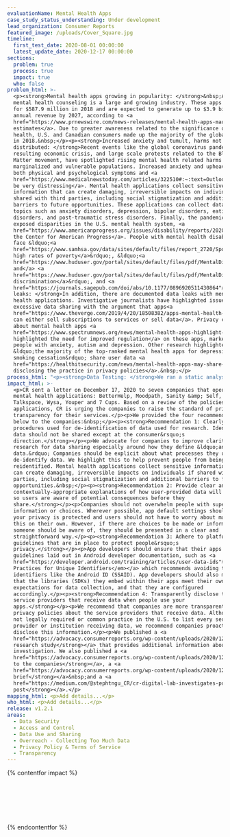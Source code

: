 ```yaml
---
evaluationName: Mental Health Apps
case_study_status_understanding: Under development
lead_organization: Consumer Reports
featured_image: /uploads/Cover_Square.jpg
timeline:
  first_test_date: 2020-08-01 00:00:00
  latest_update_date: 2020-12-17 00:00:00
sections:
  problem: true
  process: true
  impact: true
  who: false
problem_html: >-
  <p><strong>Mental health apps growing in popularity: </strong>&nbsp;App-based
  mental health counseling is a large and growing industry. These apps accounted
  for $587.9 million in 2018 and are expected to generate up to $3.9 billion in
  annual revenue by 2027, according to <a
  href="https://www.prnewswire.com/news-releases/mental-health-apps-market-accounted-for-us-587-9-mn-in-2018-and-is-expected-to-generate-a-revenue-of-us-3-918-40-mn-by-2027--at-a-growth-rate-of-23-7-from-2019--2027--300997559.html">some
  estimates</a>. Due to greater awareness related to the significance of mental
  health, U.S. and Canadian consumers made up the majority of the global market
  in 2018.&nbsp;</p><p><strong>Increased anxiety and tumult, harms not evenly
  distributed: </strong>Recent events like the global coronavirus pandemic, the
  resulting economic crisis, and large scale protests related to the Black Lives
  Matter movement, have spotlighted rising mental health related harms with
  marginalized and vulnerable populations. Increased anxiety and upheaval causes
  both physical and psychological symptoms and <a
  href="https://www.medicalnewstoday.com/articles/322510#:~:text=Outlook,health%20conditions%2C%20such%20as%20depression">can
  be very distressing</a>. Mental health applications collect sensitive
  information that can create damaging, irreversible impacts on individuals if
  shared with third parties, including social stigmatization and additional
  barriers to future opportunities. These applications can collect data around
  topics such as anxiety disorders, depression, bipolar disorders, eating
  disorders, and post-traumatic stress disorders. Finally, the pandemic has
  exposed disparities in the U.S. mental health system, <a
  href="https://www.americanprogress.org/issues/disability/reports/2020/09/10/490221/mental-health-care-severely-inequitable-came-coronavirus-crisis/">reported&nbsp;
  the Center for American Progress</a>. People with mental health disabilities
  face &ldquo;<a
  href="https://www.samhsa.gov/data/sites/default/files/report_2720/Spotlight-2720.html">disproportionately
  high rates of poverty</a>&rdquo;, &ldquo;<a
  href="https://www.huduser.gov/portal/sites/default/files/pdf/MentalDisabilities-FinalPaper.pdf">housing
  and</a> <a
  href="https://www.huduser.gov/portal/sites/default/files/pdf/MentalDisabilities-FinalPaper.pdf">employment
  discrimination</a>&rdquo;, and <a
  href="https://journals.sagepub.com/doi/abs/10.1177/0896920511430864">criminalization</a>.&nbsp;&nbsp;</p><p><strong>Data
  leaks: </strong>In addition, there are documented data leaks with mental
  health applications. Investigative journalists have highlighted issues around
  excessive data sharing with the argument that apps<a
  href="https://www.theverge.com/2019/4/20/18508382/apps-mental-health-smoking-cessation-data-sharing-privacy-facebook-google-advertising">
  can either sell subscriptions to services or sell data</a>. Privacy concerns
  about mental health apps <a
  href="https://www.spectrumnews.org/news/mental-health-apps-highlight-need-for-regulation/">have
  highlighted the need for improved regulation</a> on these apps, marketed to
  people with anxiety, autism and depression. Other research highlighted how
  &ldquo;the majority of the top-ranked mental health apps for depression and
  smoking cessation&rdquo; share user data <a
  href="https://healthitsecurity.com/news/mental-health-apps-may-share-user-data-without-clear-privacy-policies">without
  disclosing the practice in privacy policies</a>.&nbsp;</p>
process_html: "<p><strong>Data Testing: </strong>We ran a static analysis of each Android application. We also worked with <a target=\"_blank\" rel=\"noopener\" href=\"https://www.appcensus.io/\">AppCensus</a>, a company that analyzes app behavior for privacy and security issues, to do an automated analysis of the apps. This research process involved an inspection of the following items:</p><ul><li>Permissions: What access to data and features was requested, and what was actually used?</li><li>Third Party SDKs: What third-party software is bundled with the app when a user installs it, and what role does it play in app behavior?&nbsp;</li><li>Data recipients: Which entities (companies, services, etc.) receive information from the app, and which security and privacy methods / policies do they observe or not</li><li>Personal information: What identifiers (Android ID, Advertising ID, etc.) from the phone are transmitted by the app, and where are these identifiers sent?</li><li>We used the following Android app binaries:&nbsp;<ul><li><a href=\"https://play.google.com/store/apps/details?id=com.betterhelp\">BetterHelp version 1.63</a></li><li><a href=\"https://play.google.com/store/apps/details?id=de.moodpath.android\">MindDoc version 4.2.0</a></li><li><a href=\"https://play.google.com/store/apps/details?id=cc.moov.five\">Sanity &amp; Self version 3.0.6396</a></li><li><a href=\"https://play.google.com/store/apps/details?id=com.talkspace.talkspaceapp\">Talkspace version 3.30.80</a></li><li><a href=\"https://play.google.com/store/apps/details?id=bot.touchkin\">Wysa version 2.4.1</a></li><li>Youper version 8.04.000</li><li><a href=\" https://play.google.com/store/apps/details?id=com.sevencupsoftea.app\">7 Cups version 4.6.9</a></li></ul></li></ul><p><strong>Design analysis (UX + UI):</strong> The user experience, user interface design analysis involved a manual, thorough review of all of the user-interfacing elements of the applications. More specifically, the purpose of this work is to:&nbsp;</p><ul><li>Show how the company empowers and informs users, in support of and/or beyond what they say in the documents (Terms of Service and Privacy Policy)</li><li>Understand how the app works, who this is positioned to.</li><li>Understand how privacy / security are integrated and positioned (including privacy policy and terms of service documentation), including app defaults and permissions</li><li>Identify what the core components of the application featured are in order to do more testing, where necessary.&nbsp;</li><li>Identify areas for sensitive data collection, and potentially cross reference that with app data collection and 3rd party sharing happening simultaneously.</li><li>Capture which app permissions are requested, and if/when these permissions are accessed while using the app.</li><li>We used the following iOS app versions:<ul><li>BetterHelp: iOS app version 9.7</li><li>MindDoc: iOS app version 4.2.1</li><li>Sanity &amp; Self: iOS app version 3.0.6502.180</li><li>Talkspace: iOS app version 8.86.00</li><li>Wysa: iOS app version 5.7.4</li><li>Youper: iOS app version 9.00.000</li><li>7 Cups: iOS app version 4.6.9</li></ul></li></ul><p><strong>Policy review: </strong>Third, the team reviewed the privacy policy and terms of service documents of the applications based on a framework we created specific to the nature of the mental health apps. The key questions are the following and resulted in a comparative table showing the differences across the apps.&nbsp;</p><ul><li>Does the app name any of the companies they share your data with? We found the answer to this through Privacy Policy and Terms of Service</li><li>Did we see the app share data ONLY with companies named in the privacy policy? We used the AppCensus service and performed static analysis with MobSF to collect this information.&nbsp;</li><li>Can you delete your data? We found the answer to this through the Privacy Policy and Terms of Service</li><li>Can you delete your data easily, right from the app? We found the answer to this through a manual, UX/UI design review</li><li>Does the app ask permission before using your data for research? We found the answer to this through a manual, UX/UI design review and through document review.</li><li>Can you opt-out of data research projects? We found the answer to this through Privacy Policy and Terms of Service and a manual, UX/UI design review.</li><li>We referred to the following privacy policies:&nbsp;<ul><li><a href=\"https://www.betterhelp.com/privacy\_\">BetterHelp, updated on September 11, 2020</a></li><li><a href=\"https://mymoodpath.com/en/privacy-policy/\">MindDoc, no update date, reviewed on November 23, 2020</a></li><li><a href=\"https://www.sanityandself.com/privacy/\">Sanity &amp; Self, updated on January 31, 2020</a></li><li><a href=\"https://www.talkspace.com/public/privacy-policy\">Talkspace, updated on January 1, 2020</a></li><li><a href=\"https://legal.wysa.io/privacy-policy\">Wysa, updated on November 19, 2020</a></li><li><a href=\"https://www.youper.ai/privacy-policy\">Youper, updated on February 20, 2020</a></li><li><a href=\"https://www.7cups.com/Documents/PrivacyPolicy\">7 Cups, updated on May 15, 2020</a></li></ul></li></ul>"
impact_html: >-
  <p>CR sent a letter on December 17, 2020 to seven companies that operate
  mental health applications: BetterHelp, Moodpath, Sanity &amp; Self,
  Talkspace, Wysa, Youper and 7 Cups. Based on a review of the policies of these
  applications, CR is urging the companies to raise the standard of privacy and
  transparency for their services.</p><p>We provided the four recommendations
  below to the companies:&nbsp;</p><p><strong>Recommendation 1: Clearly explain
  procedures used for de-identification of data used for research. Identifiable
  data should not be shared except at the consumer&rsquo;s
  direction.</strong></p><p>We advocate for companies to improve clarity on
  research for data sharing especially around how they define &ldquo;anonymized
  data.&rdquo; Companies should be explicit about what processes they use to
  de-identify data. We highlight this to help prevent people from being
  reidentified. Mental health applications collect sensitive information that
  can create damaging, irreversible impacts on individuals if shared with third
  parties, including social stigmatization and additional barriers to future
  opportunities.&nbsp;</p><p><strong>Recommendation 2: Provide clear and
  contextually-appropriate explanations of how user-provided data will be used,
  so users are aware of potential consequences before they
  share.</strong></p><p>Companies should not overwhelm people with superfluous
  information or choices. Wherever possible, app default settings should be that
  your privacy is protected and users should not have to worry about managing
  this on their own. However, if there are choices to be made or information
  someone should be aware of, they should be presented in a clear and
  straightforward way.</p><p><strong>Recommendation 3: Adhere to platform
  guidelines that are in place to protect people&rsquo;s
  privacy.</strong></p><p>App developers should ensure that their apps meet the
  guidelines laid out in Android developer documentation, such as <a
  href="https://developer.android.com/training/articles/user-data-ids"><em>Best
  Practices for Unique Identifiers</em></a> which recommends avoiding the use of
  identifiers like the Android ID (SSAID). App developers should also make sure
  that the libraries (SDKs) they embed within their apps meet their own
  expectations for data collection, and that they are configured
  accordingly.</p><p><strong>Recommendation 4: Transparently disclose the
  service providers that receive data when people use your
  apps.</strong></p><p>We recommend that companies are more transparent in their
  privacy policies about the service providers that receive data. Although it is
  not legally required or common practice in the U.S. to list every service
  provider or institution receiving data, we recommend companies proactively
  disclose this information.</p><p>We published a <a
  href="https://advocacy.consumerreports.org/wp-content/uploads/2020/12/cr_mentalhealth_fullreport_121720.pdf"><strong>full
  research study</strong></a> that provides additional information about our
  investigation. We also published a <a
  href="https://advocacy.consumerreports.org/wp-content/uploads/2020/12/cr_mentalhealth_letter-1.pdf"><strong>letter
  to the companies</strong></a>, a <a
  href="https://advocacy.consumerreports.org/wp-content/uploads/2020/12/cr_mentalhealth_2page.pdf"><strong>2-page
  brief</strong></a>&nbsp;and a <a
  href="https://medium.com/@stephtngu_CR/cr-digital-lab-investigates-privacy-practices-of-mental-health-apps-85b6f710853a"><strong>blog
  post</strong></a>.</p>
mapping_html: <p>Add details...</p>
who_html: <p>Add details...</p>
release: v1.2.1
areas:
  - Data Security
  - Access and Control
  - Data Use and Sharing
  - Overreach - Collecting Too Much Data
  - Privacy Policy & Terms of Service
  - Transparency
---
```

{% contentfor impact %}

<br /><br /><br /><br />


<!-- =============================================================== -->
<!-- ========================== chart start ======================== -->
<!-- =============================================================== -->

<style>

/* -------------- full chart -------------- */

#fullChart {
  position: relative;
  display: inline-block;
  padding: 0px;
  margin: 0px;
  width: 100%;
  max-width: 900px;
  font-family: sofia-pro,-apple-system,BlinkMacSystemFont,"Segoe UI",Roboto,"Helvetica Neue",Arial,"Noto Sans",sans-serif,"Apple Color Emoji","Segoe UI Emoji","Segoe UI Symbol","Noto Color Emoji";
}

/* -------------- chart headline -------------- */

.chartHeadline {
  position: relative;
  display: inline-block;
  width: 100%;
  font-family: sofia-pro,-apple-system,BlinkMacSystemFont,"Segoe UI",Roboto,"Helvetica Neue",Arial,"Noto Sans",sans-serif,"Apple Color Emoji","Segoe UI Emoji","Segoe UI Symbol","Noto Color Emoji";
  text-align: left;
  font-size: 35px;
  line-height: 38px;
  padding-bottom: 30px;
}

/* -------------- chart cells -------------- */

.chartRow {
  position: relative;
  display: inline-block;
  vertical-align: middle;
  padding-top: 5px;
  padding-bottom: 5px;
  width: 100%;
  min-height: 79px;
  border-bottom: dashed 1px #ccc;
}

.chartQuestion {
  position: relative;
  display: inline-block;
  font-family: sofia-pro,-apple-system,BlinkMacSystemFont,"Segoe UI",Roboto,"Helvetica Neue",Arial,"Noto Sans",sans-serif,"Apple Color Emoji","Segoe UI Emoji","Segoe UI Symbol","Noto Color Emoji";
  font-size: 14px;
  line-height: 16px;
  width: 30%;
  text-align: left;
  vertical-align: middle;
}

.chartCell {
  position: relative;
  display: inline-block;
  width: 10%;
  height: 67px;
  font-family: sofia-pro,-apple-system,BlinkMacSystemFont,"Segoe UI",Roboto,"Helvetica Neue",Arial,"Noto Sans",sans-serif,"Apple Color Emoji","Segoe UI Emoji","Segoe UI Symbol","Noto Color Emoji";
  font-size: 30px;
  padding-top: 15px;
  text-align: center;
  vertical-align: middle;
  cursor: pointer;
}

.chartCell:hover {
  background-color: #ddd;
  border-radius: 10px;
}

/* -------------- chart header -------------- */

.chartHeaderCell {
  position: relative;
  display: inline-block;
  width: 10%;
  text-align: center;
  vertical-align: middle;
}

.chartHeaderIcon {
  position: relative;
  display: inline-block;
  width: 70%;
}

.chartHeaderText {
  position: relative;
  display: inline-block;
  width: 100%;
  height: 30px;
  font-family: sofia-pro,-apple-system,BlinkMacSystemFont,"Segoe UI",Roboto,"Helvetica Neue",Arial,"Noto Sans",sans-serif,"Apple Color Emoji","Segoe UI Emoji","Segoe UI Symbol","Noto Color Emoji";
  font-size: 14px;
  line-height: 30px;
  margin-bottom: 10px;
  text-align: center;
  white-space: nowrap;
  vertical-align: middle;
}

/* -------------- chart symbols -------------- */

.chartDot {
  position: relative;
  display: inline-block;
  margin-top: 3px;
  width: 32px;
  height: 32px;
  border-radius: 16px;
  background-color: #00ae4d;
}

.chartX {
  position: relative;
  display: inline-block;
  margin-top: 8px;
  width: 20px;
  height: 20px;
}

.chartX:before, .chartX:after {
  content:'';
  position: absolute;
  left: 0px;
  width: 20px;
  height: 2px;
  background-color: #555;
  top: 10px;
  transform:rotate(45deg);
}

.chartX:after {
    transform:rotate(-45deg);
}

.chartUnknown {
  font-family: sofia-pro,-apple-system,BlinkMacSystemFont,"Segoe UI",Roboto,"Helvetica Neue",Arial,"Noto Sans",sans-serif,"Apple Color Emoji","Segoe UI Emoji","Segoe UI Symbol","Noto Color Emoji";
  padding-top: 7px;
  font-size: 26px;
  line-height: 26px;
  color: #ccc;
}

/* -------------- chart key -------------- */

.chartKey {
  position: relative;
  display: inline-block;
  vertical-align: middle;
  padding-top: 30px;
  padding-bottom: 80px;
  width: 100%;
  height: 32px;
  text-align: right;
  font-family: sofia-pro,-apple-system,BlinkMacSystemFont,"Segoe UI",Roboto,"Helvetica Neue",Arial,"Noto Sans",sans-serif,"Apple Color Emoji","Segoe UI Emoji","Segoe UI Symbol","Noto Color Emoji";
  font-size: 16px;
  line-height: 16px;
  color: #777;
}

.chartKeyEntry {
  position: relative;
  display: inline-block;
  vertical-align: middle;
  text-align: center;
  height: 30px;
  margin-top: -8px;
  margin-left: 20px;
  margin-right: 7px;
}

/* -------------- chart modal -------------- */

#chartModal {
  position: absolute;
  display: none;
  top: 30%;
  left: 10%;
  width: 80%;
  text-align: center;
  background-color: #ddd;
  z-index: 20;
}

#chartModalClose {
  position: absolute;
  font-family: sofia-pro,-apple-system,BlinkMacSystemFont,"Segoe UI",Roboto,"Helvetica Neue",Arial,"Noto Sans",sans-serif,"Apple Color Emoji","Segoe UI Emoji","Segoe UI Symbol","Noto Color Emoji";
  font-size: 15px;
  right: 15px;
  top: 14px;
  height: 40px;
  text-align: right;
  cursor: pointer;
  color: #000;
}

#chartModalText {
  font-family: sofia-pro,-apple-system,BlinkMacSystemFont,"Segoe UI",Roboto,"Helvetica Neue",Arial,"Noto Sans",sans-serif,"Apple Color Emoji","Segoe UI Emoji","Segoe UI Symbol","Noto Color Emoji";
  padding: 60px 50px 50px 50px;
  font-size: 18px;
  line-height: 22px;
  text-align: left;
}

#chartModalText a {
  font-family: sofia-pro,-apple-system,BlinkMacSystemFont,"Segoe UI",Roboto,"Helvetica Neue",Arial,"Noto Sans",sans-serif,"Apple Color Emoji","Segoe UI Emoji","Segoe UI Symbol","Noto Color Emoji";
  padding: top;
  font-size: 18px;
  line-height: 40px;
  color: #00ae4d;
}

#chartModalClose:hover {
  opacity: 0.5;
}

#chartBlocker {
  position: absolute;
  display: none;
  width: 100%;
  height: 100%;
  background-color: #fff;
  z-index: 10;
  opacity: 0.6;
}


@media only screen and (max-width: 1440px) {
  .chartHeaderText { font-size: 13px; line-height: 28px; }
}

@media only screen and (max-width: 1200px) {
  .chartHeadline { text-align: center; }
  .chartHeaderCell { transform: rotate(-90deg); margin-bottom: 20px; margin-top: 10px; margin-left: 27px; margin-right: -27px; height: 75px; }
  .chartHeaderText { text-align: left; font-size: 15px; line-height: 18px; }
  .chartHeaderIcon { display: none; }
}

@media only screen and (max-width: 700px) {
  .chartHeaderCell { margin-bottom: 5px; }
}

</style>

<div id='fullChart'></div>

<script>

// ------------------- chart data -------------------

var chartQuestions = ["Is it clear who your data is shared with in the privacy policy?","Does the app share data ONLY with companies named in the privacy policy?","Does the policy define a right to delete your data?","Can you easily delete your data through the app?","Does the app ask permission before using your data for research?","Can you opt out of research?"];
var chartPlatforms = ["7 Cups","BetterHelp","MindDoc","Sanity & Self","Talkspace","Wysa","Youper"];
var chartIcons = ["7-cups","bettter-help","minddoc","sanity-self","talk-space","wysa","youper"];
var chartEntry = new Array();

chartEntry[0] = [0,0,'no','There were no third-party names related to data sharing present in the privacy policy. ','https://www.7cups.com/Documents/PrivacyPolicy'];
chartEntry[1] = [0,1,'no','The CCPA disclosures for California residents list the types of third parties, but no specific third-parties are listed.','https://www.betterhelp.com/privacy/'];
chartEntry[2] = [0,2,'yes','In the privacy policy, the third-party names shared are Firebase Crashlytics and Remote Config, Mailgun, OneSignal, and Branch Metrics.','https://mymoodpath.com/en/privacy-policy/'];
chartEntry[3] = [0,3,'yes','In the privacy policy, the third-party names shared are Google Analytics and Apple Healthkit.','https://www.sanityandself.com/privacy/'];
chartEntry[4] = [0,4,'no','There were no third-party names related to data sharing present in the privacy policy.','https://www.talkspace.com/public/privacy-policy'];
chartEntry[5] = [0,5,'yes','In the privacy policy, the third-party names shared are Google Analytics, Facebook Anayltics, Firebase, and Branch.io.','https://beta.touchkin.com/privatepolicy.html'];
chartEntry[6] = [0,6,'no','During our test window, the Android App was removed from the Play store. The results summarized here are from Version 8.04.000, updated July 28, 2020. This legacy app still functions for people who have a copy on their phone.','https://www.youper.ai/privacy-policy'];
chartEntry[7] = [1,0,'yes','The terms of service mention third-party cookies, but both static and dynamic analysis did not show any calls to third-parties. It is unclear if the company is reserving the right to use third-parties in the future or if its terms intentionally do not align with their service.','https://www.7cups.com/Documents/PrivacyPolicy'];
chartEntry[8] = [1,1,'no','Static analysis of BetterHelp&apos;s android app identified these third parties: AppsFlyer, Facebook Login, Facebook Places, Facebook Share, Google Analytics, Google Firebase Analytics, MixPanel.','https://www.betterhelp.com/privacy/'];
chartEntry[9] = [1,2,'yes','This service clearly defines the third-parties who get data','https://mymoodpath.com/en/privacy-policy/'];
chartEntry[10] = [1,3,'no','The privacy policy does not provide details on third-parties, but static analysis showed references to these third-party services: AppsFlyer, Facebook Analytics, Facebook Login, Facebook Places, Facebook Share, Google AdMob, Google CrashLytics, Google Firebase Analytics, Instabug, and MixPanel.','https://www.sanityandself.com/privacy/'];
chartEntry[11] = [1,4,'no','The privacy policy does not mention several third-parties we observed during dynamic analysis, including Firebase Remote Configuration, Mixpanel, AppsFlyer, and Braze.','https://www.talkspace.com/public/privacy-policy'];
chartEntry[12] = [1,5,'yes','This service clearly defines the third-parties who get data.','https://beta.touchkin.com/privatepolicy.html'];
chartEntry[13] = [1,6,'no','Static analysis identified these trackers; they were not explictly referenced in the privacy policy: Adjust, Google AdMob, Google Analytics, Google CrashLytics, Google Firebase Analytics, Google Tag Manager, and MixPanel.','https://www.youper.ai/privacy-policy'];
chartEntry[14] = [2,0,'no','The terms state that a user may have the right to delete personal information "in certain situations" but the terms do not guarantee that all users have that right. In addition, the terms state that data will be retained if retention is permitted by law.','https://www.7cups.com/Documents/PrivacyPolicy'];
chartEntry[15] = [2,1,'no','According to the terms, California residents can request deletion of data, but the terms do not guarantee that any requests will be respected.','https://www.betterhelp.com/privacy/'];
chartEntry[16] = [2,2,'yes','The policies define the right to delete your data.','https://mymoodpath.com/en/privacy-policy/'];
chartEntry[17] = [2,3,'no','Any rights to deletion appear to be tied to California residency, or for people under the age of 13.','https://www.sanityandself.com/privacy/'];
chartEntry[18] = [2,4,'no','The ability to cancel an account is implied, but not guaranteed, in the terms. The terms also define that people to whom GDPR applies might have the right to be forgotten, but that it might conflict with medical records retention requirements.','https://www.talkspace.com/public/privacy-policy'];
chartEntry[19] = [2,5,'yes','The terms contain language that describes a "Right to be forgotten" and implies that the ability to access that right is exposed in the app or service.','https://beta.touchkin.com/privatepolicy.html'];
chartEntry[20] = [2,6,'yes','The policies define a right to delete your data.','https://www.youper.ai/privacy-policy'];
chartEntry[21] = [3,0,'no','There is no option for deleting data, only "Start Self-Care Break" and "Deactivate Account" via desktop. We did not find an option to delete data via the mobile app. ','https://www.7cups.com/Documents/PrivacyPolicy'];
chartEntry[22] = [3,1,'yes','BetterHelp allows users to "request erasure of personal data." This action, which also deletes a user&apos;s account, is noted as permanent and cannot be reversed. The user will also receive a confirmation email that the request was processed.','https://www.betterhelp.com/privacy/'];
chartEntry[23] = [3,2,'yes','We found the option to delete on the mobile app but not via the desktop. The option allows you to "delete all stored data" which, means it will be "deleted irretrievably from your device and the server." The user can also send MindDoc an email to do this.','https://mymoodpath.com/en/privacy-policy/'];
chartEntry[24] = [3,3,'yes','While the privacy policy limits deletion to California residents under CCPA, the app appears to allow people outside the state to delete their account. Our testing indicates it will work.','https://www.sanityandself.com/privacy/'];
chartEntry[25] = [3,4,'no','We were unable to find any delete data options through the mobile or desktop user interface. ','https://www.talkspace.com/public/privacy-policy'];
chartEntry[26] = [3,5,'no','We were unable to find any delete data options through the mobile or desktop user interface. ','https://beta.touchkin.com/privatepolicy.html'];
chartEntry[27] = [3,6,'yes','Users can delete their data by opening the app, clicking on the “Me” bottom menu item, clicking on the gear icon (top right corner), then clicking “Delete my account.” To confirm their request, enter the account password. This will "irrevocably delete" their data. ','https://www.youper.ai/privacy-policy'];
chartEntry[28] = [4,0,'no','We did not find evidence of any permissions or notifications to inform users of research. ','https://www.7cups.com/Documents/PrivacyPolicy'];
chartEntry[29] = [4,1,'unclear','The terms do not guarantee the company will ask for consent before using data for research purposes. However, according to BetterHelp spokesperson Alon Matas, "Whenever a member&apos;s information would be used for research purposes this would be done with permission."','https://www.betterhelp.com/privacy/'];
chartEntry[30] = [4,2,'no','Through the AI chat, MindDoc asks the user to agree to "processing of [your] data." It is not clear for the average end user to understand that they are consenting to having their data used indefinitely for research purposes. ','https://mymoodpath.com/en/privacy-policy/'];
chartEntry[31] = [4,3,'no','We did not find evidence of any permissions or notifications to inform users of research. ','https://www.sanityandself.com/privacy/'];
chartEntry[32] = [4,4,'no','We did not find evidence of any permissions or notifications to inform users of research. ','https://www.talkspace.com/public/privacy-policy'];
chartEntry[33] = [4,5,'no','We did not find evidence of any permissions or notifications to inform users of research. ','https://beta.touchkin.com/privatepolicy.html'];
chartEntry[34] = [4,6,'yes','In the app settings, users can turn on the option to contribute to research through the "Human Mind Research" toggle. ','https://www.youper.ai/privacy-policy'];
chartEntry[35] = [5,0,'no','According to 7 Cups founder Glen Moriarty, "Since we do not use or share any information that could be used to identify a specific individual in relation to our research projects, a user’s privacy is not at issue and thus we do not process opt-out requests in relation to the use of anonymized, aggregated data."','https://www.7cups.com/Documents/PrivacyPolicy'];
chartEntry[36] = [5,1,'unclear','The terms do not describe a mechanism for users to opt-out, and the terms also state that the company may not be able to honor requests to delete user information if that data is being used for research projects. ','https://www.betterhelp.com/privacy/'];
chartEntry[37] = [5,2,'no','The terms do not describe an opt out mechanism aside from deleting all data from the service.','https://mymoodpath.com/en/privacy-policy/'];
chartEntry[38] = [5,3,'unclear','Sanity and Self&apos;s terms of service do not provide any details about opting out of its research projects. The company did not respond to Consumer Reports&apos; questions.','https://www.sanityandself.com/privacy/'];
chartEntry[39] = [5,4,'no','According to Talkspace spokesperson John Kim, users can not opt-out of research projects, but "All data used for research projects or to improve internal Talkspace therapist tools is de-identified data converted into "safe harbor" form  using our own software which removes all personal "identifiers" at a level even higher than required by HIPAA protocols."','https://www.talkspace.com/public/privacy-policy'];
chartEntry[40] = [5,5,'unclear','According to Wysa Co-Founder Ramakant Vempati, users can opt-out by contacting hello@wysa.ai or wysa@touchkin.com. However, the terms do not contain a clear description on opting out of research.','https://beta.touchkin.com/privatepolicy.html'];
chartEntry[41] = [5,6,'yes','Youper defines product improvement as research, and their terms state that users can opt out of research.','https://www.youper.ai/privacy-policy'];

// ------------------- draw chart -------------------

drawChart();

function drawChart() {

  // create html
  var chartHTML = "";

  // add modal
  chartHTML += "<div id='chartBlocker'></div><div id='chartModal'><div id='chartModalClose' onclick=\"hideModal()\">CLOSE</div><div id='chartModalText'></div></div>";

  /// headline
  chartHTML += "<div class='chartHeadline'>Mental Health Apps: Evaluation of Privacy Practices</div>";

  // header row
  chartHTML += "<div class='chartRow'>";
  chartHTML += "<div class='chartQuestion'></div>";
  for (platform = 0; platform < chartPlatforms.length; platform++) {
    chartHTML += "<div class='chartHeaderCell'>";
    chartHTML += "<div class='chartHeaderIcon'><img src='https://thedigitalstandard.org/uploads/"+chartIcons[platform]+".png' width='100%' /></div>"
    chartHTML += "<div class='chartHeaderText'>"+chartPlatforms[platform]+"</div>";
    chartHTML += "</div>";
  }
  chartHTML += "</div>"; // end row

  // loop through all entries
  var currentQuestion = -1;
  for (entry = 0; entry < chartEntry.length; entry++) {

    if (chartEntry[entry][0] != currentQuestion){
      if (chartEntry[entry][0] != 0){ chartHTML += "</div>"; } // not on first chart row
      chartHTML += "<div class='chartRow'>";
      currentQuestion = chartEntry[entry][0];
      chartHTML += "<div class='chartQuestion'>"+chartQuestions[chartEntry[entry][0]]+"</div>";
    }

    // chart symbol
    if (chartEntry[entry][2] == "yes"){ chartHTML += "<div class='chartCell' data='"+entry+"'><div class='chartDot'></div></div>"; }
    else if (chartEntry[entry][2] == "no"){ chartHTML += "<div class='chartCell' data='"+entry+"'><div class='chartX'></div></div>"; }
    else { chartHTML += "<div class='chartCell' data='"+entry+"'><div class='chartUnknown'>?</div></div>"; }

  }
  chartHTML += "</div>"; // end last chart row

  // draw key
  chartHTML += "<div class='chartKey'>";
  chartHTML += "<div class='chartKeyEntry'><div class='chartDot'></div></div>yes";
  chartHTML += "<div class='chartKeyEntry'><div class='chartX'></div></div>no";
  chartHTML += "<div class='chartKeyEntry'><div class='chartUnknown'>?</div></div>unclear";
  chartHTML += "</div>";

  // add html to dom
  document.getElementById("fullChart").innerHTML = chartHTML;

}

// -------------- chart listeners --------------

var chartCells = document.getElementsByClassName("chartCell");
for (var cellNum = 0; cellNum < chartCells.length; cellNum++) {
  chartCells[cellNum].addEventListener('click', showModal);
}

// -------------- show popup box --------------

function showModal() {

  var cellCode = this.getAttribute("data");
  var cellText = chartEntry[cellCode][3];
  var cellLink = "<a href='"+chartEntry[cellCode][4]+"' target='_blank'>See Full Policy</a>";

  if (cellText != ""){
    document.getElementById('chartModal').style.display = "block";
    document.getElementById('chartBlocker').style.display = "block";
    document.getElementById('chartModalText').innerHTML = cellText+"<br />"+cellLink;
  }

};

// -------------- chart modal --------------

function hideModal() {
  document.getElementById('chartModal').style.display = "none";
  document.getElementById('chartBlocker').style.display = "none";
};


</script>

<!-- =============================================================== -->
<!-- =========================== chart end ========================= -->
<!-- =============================================================== -->



{% endcontentfor %}

